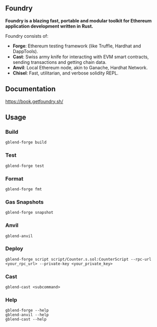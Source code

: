 ## Foundry

**Foundry is a blazing fast, portable and modular toolkit for Ethereum application development written in Rust.**

Foundry consists of:

- **Forge**: Ethereum testing framework (like Truffle, Hardhat and DappTools).
- **Cast**: Swiss army knife for interacting with EVM smart contracts, sending transactions and getting chain data.
- **Anvil**: Local Ethereum node, akin to Ganache, Hardhat Network.
- **Chisel**: Fast, utilitarian, and verbose solidity REPL.

## Documentation

<https://book.getfoundry.sh/>

## Usage

### Build

```shell
gblend-forge build
```

### Test

```shell
gblend-forge test
```

### Format

```shell
gblend-forge fmt
```

### Gas Snapshots

```shell
gblend-forge snapshot
```

### Anvil

```shell
gblend-anvil
```

### Deploy

```shell
gblend-forge script script/Counter.s.sol:CounterScript --rpc-url <your_rpc_url> --private-key <your_private_key>
```

### Cast

```shell
gblend-cast <subcommand>
```

### Help

```shell
gblend-forge --help
gblend-anvil --help
gblend-cast --help
```
